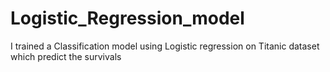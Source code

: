 # Logistic_Regression_model
I trained a Classification model using Logistic regression on Titanic dataset which predict the survivals
